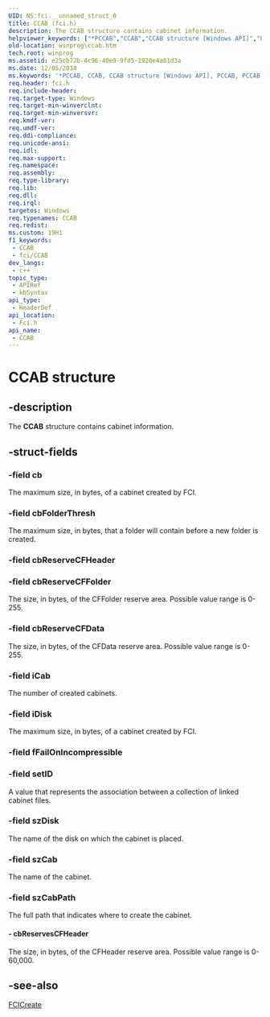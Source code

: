 ```yaml
---
UID: NS:fci.__unnamed_struct_0
title: CCAB (fci.h)
description: The CCAB structure contains cabinet information.
helpviewer_keywords: ["*PCCAB","CCAB","CCAB structure [Windows API]","PCCAB","PCCAB structure pointer [Windows API]","fci/CCAB","fci/PCCAB","winprog.ccab"]
old-location: winprog\ccab.htm
tech.root: winprog
ms.assetid: e25cb72b-4c96-40e9-9fd5-2920e4a01d3a
ms.date: 12/05/2018
ms.keywords: '*PCCAB, CCAB, CCAB structure [Windows API], PCCAB, PCCAB structure pointer [Windows API], fci/CCAB, fci/PCCAB, winprog.ccab'
req.header: fci.h
req.include-header: 
req.target-type: Windows
req.target-min-winverclnt: 
req.target-min-winversvr: 
req.kmdf-ver: 
req.umdf-ver: 
req.ddi-compliance: 
req.unicode-ansi: 
req.idl: 
req.max-support: 
req.namespace: 
req.assembly: 
req.type-library: 
req.lib: 
req.dll: 
req.irql: 
targetos: Windows
req.typenames: CCAB
req.redist: 
ms.custom: 19H1
f1_keywords:
 - CCAB
 - fci/CCAB
dev_langs:
 - c++
topic_type:
 - APIRef
 - kbSyntax
api_type:
 - HeaderDef
api_location:
 - Fci.h
api_name:
 - CCAB
---
```


# CCAB structure


## -description

The <b>CCAB</b> structure contains cabinet information.

## -struct-fields

### -field cb

The maximum size, in bytes, of a cabinet  created by FCI.

### -field cbFolderThresh

The maximum size, in bytes, that  a folder will contain before a new folder is created.

### -field cbReserveCFHeader

### -field cbReserveCFFolder

The size, in bytes, of the CFFolder reserve area. Possible value range is 0-255.

### -field cbReserveCFData

The size, in bytes, of the CFData reserve area. Possible value range is 0-255.

### -field iCab

The number of created cabinets.

### -field iDisk

The maximum size, in bytes, of a cabinet  created by FCI.

### -field fFailOnIncompressible

### -field setID

A value that represents the association between a collection of linked cabinet files.

### -field szDisk

The name of the disk on which the cabinet is placed.

### -field szCab

The name of the cabinet.

### -field szCabPath

The full path that indicates where to create the cabinet.


#### - cbReservesCFHeader

The size, in bytes, of the CFHeader reserve area. Possible value range is 0-60,000.

## -see-also

<a href="/windows/desktop/api/fci/nf-fci-fcicreate">FCICreate</a>